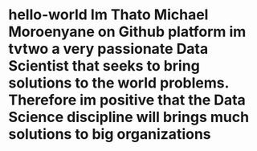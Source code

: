 # hello-world Im Thato Michael Moroenyane on Github platform im tvtwo a very passionate Data Scientist that seeks to bring solutions to the world problems. Therefore im positive that the Data Science discipline will brings much solutions to big organizations
